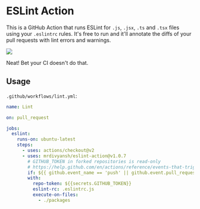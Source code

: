 # ESLint Action

This is a GitHub Action that runs ESLint for `.js`, `.jsx`, `.ts` and `.tsx` files using your `.eslintrc` rules. It's free to run and it'll annotate the diffs of your pull requests with lint errors and warnings.

![](screenshots/annotation.png)

Neat! Bet your CI doesn't do that.

## Usage

`.github/workflows/lint.yml`:
```yml
name: Lint

on: pull_request

jobs:
  eslint:
    runs-on: ubuntu-latest
    steps:
      - uses: actions/checkout@v2
      - uses: mrdivyansh/eslint-action@v1.0.7
        # GITHUB_TOKEN in forked repositories is read-only
        # https://help.github.com/en/actions/reference/events-that-trigger-workflows#pull-request-event-pull_request
        if: ${{ github.event_name == 'push' || github.event.pull_request.head.repo.full_name == github.repository }} 
        with:
          repo-token: ${{secrets.GITHUB_TOKEN}}
          eslint-rc: .eslintrc.js
          execute-on-files:
            - ./packages
```
